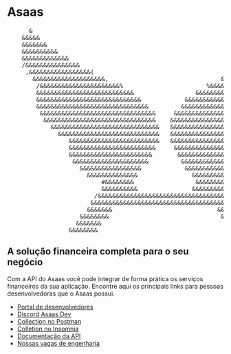 # Asaas

<pre>
      &                                                                         &  
    &&&&&                                                                     &&&&&
    &&&&&&&                                                                 &&&&&&&
    &&&&&&&&&&                                                           &&&&&&&&&&
    &&&&&&&&&&&&&                                                     &&&&&&&&&&&&&
    /&&&&&&&&&&&&&&&                                               &&&&&&&&&&&&&&& 
     ,&&&&&&&&&&&&&&&&&(                                       &&&&&&&&&&&&&&&&&&  
       &&&&&&&&&&&&&&&&&&&&,                               &&&&&&&&&&&&&&&&&&&&&   
        /&&&&&&&&&&&&&&&&&&&&&&%                       %&&&&&&&&&&&&&&&&&&&&&&     
        &&&&&&&&&&&&&&&&&&&&&&&&&&&                 &&&&&&&&&&&&&&&&&&&&&&&&&&&    
        &&&&&&&&&&&&&&&&&&&&&&&&&&&&&            &&&&&&&&&&&&&&&&&&&&&&&&&&&&&&    
        &&&&&&&&&&&&&&&&&&&&&&&&&&&&&&&         &&&&&&&&&&&&&&&&&&&&&&&&&&&&&&&    
         &&&&&&&&&&&&&&&&&&&&&&&&&&&&&&&&     &&&&&&&&&&&&&&&&&&&&&&&&&&&&&&&&     
          &&&&&&&&&&&&&&&&&&&&&&&&&&&&&&&    &&&&&&&&&&&&&&&&&&&&&&&&&&&&&&&&      
            &&&&&&&&&&&&&&&&&&&&&&&&&&&&&&   &&&&&&&&&&&&&&&&&&&&&&&&&&&&&&        
              &&&&&&&&&&&&&&&&&&&&&&&&&&&&   &&&&&&&&&&&&&&&&&&&&&&&&&&&&          
                 &&&&&&&&&&&&&&&&&&&&&&&&&   &&&&&&&&&&&&&&&&&&&&&&&&&             
                 &&&&&&&&&&&&&&&&&&&&&&&&     &&&&&&&&&&&&&&&&&&&&&&&&             
                 &&&&&&&&&&&&&&&&&&&&&&&       &&&&&&&&&&&&&&&&&&&&&&&             
                  &&&&&&&&&&&&&&&&&&&&&         &&&&&&&&&&&&&&&&&&&&&              
                    &&&&&&&&&&&&&&&&&            &&&&&&&&&&&&&&&&&&                
                      &&&&&&&&&&&&&&               &&&&&&&&&&&&&/                  
                          #&&&&&&&&                 &&&&&&&&/                      
                          &&&&&&&&&&               &&&&&&&&&&                      
                        /&&&&&&&&&&&&&&&&&&&&&&&&&&&&&&&&&&&&&,                    
                       &&&&&&&&&&&&&&&&&&&&&&&&&&&&&&&&&&&&&&&&&                   
                      &&&&&&&                             &&&&&&&                  
                    &&&&&&&&                               &&&&&&&&                
                   &&&&&&&                                   &&&&&&&               
                 &&&&&&&&                                     &&&&&&&&             
</pre>


## A solução financeira completa para o seu negócio

Com a API do Asaas você pode integrar de forma prática os serviços financeiros da sua aplicação. Encontre aqui os principais links para pessoas desenvolvedoras que o Asaas possui.

- [Portal de desenvolvedores](https://asaas.com/developers)
- [Discord Asaas Dev](https://discord.gg/hAJaUQr2VU)
- [Collection no Postman](https://god.gw.postman.com/run-collection/18837025-34183c23-2b1e-4cf1-a3c5-db62dae4dd69?action=collection%2Ffork&collection-url=entityId%3D18837025-34183c23-2b1e-4cf1-a3c5-db62dae4dd69%26entityType%3Dcollection%26workspaceId%3D1d640920-b245-4f6d-87f8-a0dccda2f7f3)
- [Colletion no Insomnia](https://insomnia.rest/run/?label=API%20Asaas%20v3&uri=https%3A%2F%2Fraw.githubusercontent.com%2Fasaasdev%2Finsomnia-collection%2Fmaster%2FAsaasInsomniaCollection.json)
- [Documentação da API](https://asaasv3.docs.apiary.io/)
- [Nossas vagas de engenharia](https://asaas.gupy.io/)